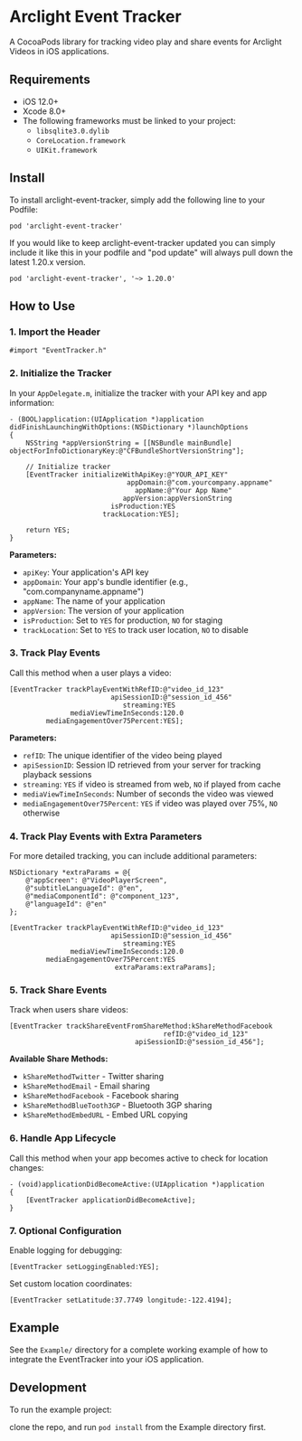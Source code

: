 # Arclight Event Tracker

A CocoaPods library for tracking video play and share events for Arclight Videos in iOS applications.

## Requirements

- iOS 12.0+
- Xcode 8.0+
- The following frameworks must be linked to your project:
  - `libsqlite3.0.dylib`
  - `CoreLocation.framework`
  - `UIKit.framework`

## Install

To install arclight-event-tracker, simply add the following line to your Podfile:

	pod 'arclight-event-tracker'

If you would like to keep arclight-event-tracker updated you can simply include it like this in your podfile and "pod update" will always pull down the latest 1.20.x version. 

	pod 'arclight-event-tracker', '~> 1.20.0'

## How to Use

### 1. Import the Header

```objc
#import "EventTracker.h"
```

### 2. Initialize the Tracker

In your `AppDelegate.m`, initialize the tracker with your API key and app information:

```objc
- (BOOL)application:(UIApplication *)application didFinishLaunchingWithOptions:(NSDictionary *)launchOptions
{
    NSString *appVersionString = [[NSBundle mainBundle] objectForInfoDictionaryKey:@"CFBundleShortVersionString"];
    
    // Initialize tracker
    [EventTracker initializeWithApiKey:@"YOUR_API_KEY"
                             appDomain:@"com.yourcompany.appname"
                               appName:@"Your App Name"
                            appVersion:appVersionString
                         isProduction:YES
                       trackLocation:YES];
    
    return YES;
}
```

**Parameters:**
- `apiKey`: Your application's API key
- `appDomain`: Your app's bundle identifier (e.g., "com.companyname.appname")
- `appName`: The name of your application
- `appVersion`: The version of your application
- `isProduction`: Set to `YES` for production, `NO` for staging
- `trackLocation`: Set to `YES` to track user location, `NO` to disable

### 3. Track Play Events

Call this method when a user plays a video:

```objc
[EventTracker trackPlayEventWithRefID:@"video_id_123"
                         apiSessionID:@"session_id_456"
                            streaming:YES
               mediaViewTimeInSeconds:120.0
         mediaEngagementOver75Percent:YES];
```

**Parameters:**
- `refID`: The unique identifier of the video being played
- `apiSessionID`: Session ID retrieved from your server for tracking playback sessions
- `streaming`: `YES` if video is streamed from web, `NO` if played from cache
- `mediaViewTimeInSeconds`: Number of seconds the video was viewed
- `mediaEngagementOver75Percent`: `YES` if video was played over 75%, `NO` otherwise

### 4. Track Play Events with Extra Parameters

For more detailed tracking, you can include additional parameters:

```objc
NSDictionary *extraParams = @{
    @"appScreen": @"VideoPlayerScreen",
    @"subtitleLanguageId": @"en",
    @"mediaComponentId": @"component_123",
    @"languageId": @"en"
};

[EventTracker trackPlayEventWithRefID:@"video_id_123"
                         apiSessionID:@"session_id_456"
                            streaming:YES
               mediaViewTimeInSeconds:120.0
         mediaEngagementOver75Percent:YES
                          extraParams:extraParams];
```

### 5. Track Share Events

Track when users share videos:

```objc
[EventTracker trackShareEventFromShareMethod:kShareMethodFacebook
                                      refID:@"video_id_123"
                               apiSessionID:@"session_id_456"];
```

**Available Share Methods:**
- `kShareMethodTwitter` - Twitter sharing
- `kShareMethodEmail` - Email sharing
- `kShareMethodFacebook` - Facebook sharing
- `kShareMethodBlueTooth3GP` - Bluetooth 3GP sharing
- `kShareMethodEmbedURL` - Embed URL copying

### 6. Handle App Lifecycle

Call this method when your app becomes active to check for location changes:

```objc
- (void)applicationDidBecomeActive:(UIApplication *)application
{
    [EventTracker applicationDidBecomeActive];
}
```

### 7. Optional Configuration

Enable logging for debugging:

```objc
[EventTracker setLoggingEnabled:YES];
```

Set custom location coordinates:

```objc
[EventTracker setLatitude:37.7749 longitude:-122.4194];
```

## Example

See the `Example/` directory for a complete working example of how to integrate the EventTracker into your iOS application.

## Development

To run the example project:

 clone the repo, and run `pod install` from the Example directory first.